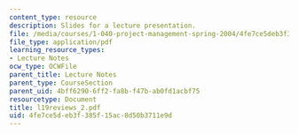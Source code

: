 ```yaml
---
content_type: resource
description: Slides for a lecture presentation.
file: /media/courses/1-040-project-management-spring-2004/4fe7ce5deb3f385f15ac8d50b3711e9d_l19reviews_2.pdf
file_type: application/pdf
learning_resource_types:
- Lecture Notes
ocw_type: OCWFile
parent_title: Lecture Notes
parent_type: CourseSection
parent_uid: 4bff6290-6ff2-fa8b-f47b-ab0fd1acbf75
resourcetype: Document
title: l19reviews_2.pdf
uid: 4fe7ce5d-eb3f-385f-15ac-8d50b3711e9d
---
```

